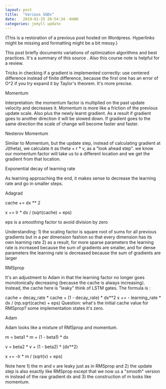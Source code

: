 ```yaml
---
layout: post
title:  "Various SGDs"
date:   2019-01-25 20:54:34 -0400
categories: jekyll update
---
```

(This is a restoration of a previous post hosted on Wordpress. Hyperlinks might be missing and formatting might be a bit messy.)

This post briefly documents variations of optimization algorithms and best practices. It's a summary of this source . Also this course note is helpful for a review.

Tricks in checking if a gradient is implemented correctly: use centered difference instead of finite difference, because the first one has an error of O^2 if you try expand it by Taylor's theorem. It's more precise.

Momentum 



Interpretation: the momentum factor is multiplied on the past update velocity and decreases it. Momentum is more like a friction of the previous update scale. Also plus the newly learnt gradient. As a result if gradient goes to another direction it will be slowed down. If gradient goes to the same direction the scale of change will become faster and faster.

Nesterov Momentum

Similar to Momentum, but the update step, instead of calculating gradient at J(theta), we calculate it as theta + r * v, as a "look ahead step". we know our momentum factor will take us to a different location and we get the gradient from that location.

Exponential decay of learning rate

As learning approaching the end, it makes sense to decrease the learning rate and go in smaller steps.

Adagrad

cache += dx ** 2

x += lr * dx / (sqrt(cache) + eps)

eps is a smoothing factor to avoid division by zero

Understanding: 1) the scaling factor is square root of sums for all previous gradients but in a per dimension fashion so that every dimension has its own learning rate 2) as a result, for more sparse parameters the learning rate is increased because the sum of gradients are smaller, and for dense parameters the learning rate is decreased because the sum of gradients are larger

RMSprop

It's an adjustment to Adam in that the learning factor no longer goes monotonically decreasing (because the cache is always increasing). Instead, the cache here is "leaky" think of LSTM gates. The formula is :

cache = decay_rate * cache + (1 - decay_rate) * dx**2
x += - learning_rate * dx / (np.sqrt(cache) + eps)
Question: what's the initial cache value for RMSprop? some implementation states it's zero. 

Adam

Adam looks like a mixture of RMSprop and momentum.

m = beta1 * m + (1 - beta1) * dx

v = beta2 * v + (1 - beta2) * (dx**2)

x += -lr * m / (sqrt(v) + eps)

Note here 1) the m and v are leaky just as in RMSprop and 2) the update step is also exactly like RMSprop except that we now us a "smooth" version m instead of the raw gradient dx and 3) the construction of m looks like momentum.

